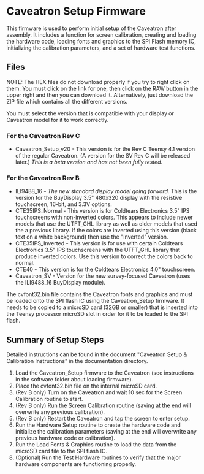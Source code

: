 # Caveatron Setup Firmware

This firmware is used to perform initial setup of the Caveatron after assembly. It includes a function for screen calibration, creating and loading the hardware code, loading fonts and graphics to the SPI Flash memory IC, initializing the calibration parameters, and a set of hardware test functions.

## Files

NOTE: The HEX files do not download properly if you try to right click on them. You must click on the link for one, then click on the RAW button in the upper right and then you can download it. Alternatively, just download the ZIP file which contains all the different versions.

You must select the version that is compatible with your display or Caveatron model for it to work correctly.
### For the Caveatron Rev C
- Caveatron_Setup_v20 - This version is for the Rev C Teensy 4.1 version of the regular Caveatron. (A version for the SV Rev C will be released later.)
*This is a beta version and has not been fully tested.*
### For the Caveatron Rev B
- ILI9488_16 - *The new standard display model going forward.* This is the version for the BuyDisplay 3.5" 480x320 display with the resistive touchscreen, 16-bit, and 3.3V options. 
- CTE35IPS_Normal - This version is for Coldtears Electronics 3.5" IPS touchscreens with non-inverted colors. This appears to include newer models that use the UTFT_GHL library as well as older models that used the a previous library. If the colors are inverted using this version (black text on a white background) then use the "Inverted" version.
- CTE35IPS_Inverted - This version is for use with certain Coldtears Electronics 3.5" IPS touchscreens with the UTFT_GHL library that produce inverted colors. Use this version to correct the colors back to normal.
- CTE40 - This version is for the Coldtears Electronics 4.0" touchscreen.
- Caveatron_SV - Version for the new survey-focused Caveatron (uses the ILI9488_16 BuyDisplay module).

The cvfont32.bin file contains the Caveatron fonts and graphics and must be loaded onto the SPI flash IC using the Caveatron_Setup firmware. It needs to be copied to a microSD card (32GB or smaller) that is inserted into the Teensy processor microSD slot in order for it to be loaded to the SPI flash.

## Summary of Setup Steps

Detailed instructions can be found in the document "Caveatron Setup & Calibration Instructions" in the documentation directory.

1. Load the Caveatron_Setup firmware to the Caveatron (see instructions in the software folder about loading firmware).
2. Place the cvfont32.bin file on the internal microSD card.
3. (Rev B only) Turn on the Caveatron and wait 10 sec for the Screen Calibration routine to start.
4. (Rev B only) Run the Screen Calibration routine (saving at the end will overwrite any previous calibration).
5. (Rev B only) Restart the Caveatron and tap the screen to enter setup.
6. Run the Hardware Setup routine to create the hardware code and initialize the calibration parameters (saving at the end will overwrite any previous hardware code or calibration).
7. Run the Load Fonts & Graphics routine to load the data from the microSD card file to the SPI flash IC.
8. (Optional) Run the Test Hardware routines to verify that the major hardware components are functioning properly.
